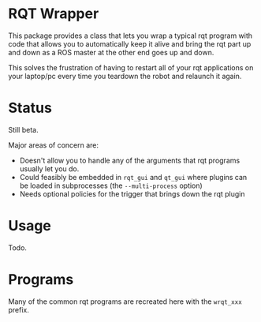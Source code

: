 # RQT Wrapper

This package provides a class that lets you wrap a typical rqt program with code that
allows you to automatically keep it alive and bring the rqt part up and down as a ROS master
at the other end goes up and down.

This solves the frustration of having to restart all of your rqt applications on
your laptop/pc every time you teardown the robot and relaunch it again.

# Status

Still beta.

Major areas of concern are:

* Doesn't allow you to handle any of the arguments that rqt programs usually let you do.
* Could feasibly be embedded in `rqt_gui` and `qt_gui` where plugins can be loaded in subprocesses (the `--multi-process` option)
* Needs optional policies for the trigger that brings down the rqt plugin

# Usage

Todo.

# Programs

Many of the common rqt programs are recreated here with the `wrqt_xxx` prefix.
